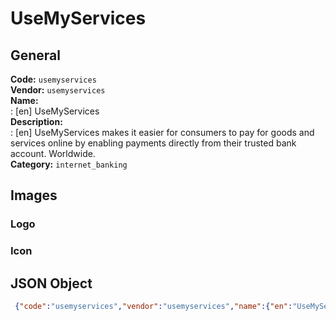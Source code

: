 # UseMyServices 
## General 
**Code:** `usemyservices`  
**Vendor:** `usemyservices`  
**Name:**  
:	[en] UseMyServices  
**Description:**  
: [en] UseMyServices makes it easier for consumers to pay for goods and services online by enabling payments directly from their trusted bank account. Worldwide.  
**Category:** `internet_banking`  
## Images 
### Logo 
### Icon 
## JSON Object 
```json
 {"code":"usemyservices","vendor":"usemyservices","name":{"en":"UseMyServices"},"description":{"en":"UseMyServices makes it easier for consumers to pay for goods and services online by enabling payments directly from their trusted bank account. Worldwide."},"countries":null,"category":"internet_banking"}```  
